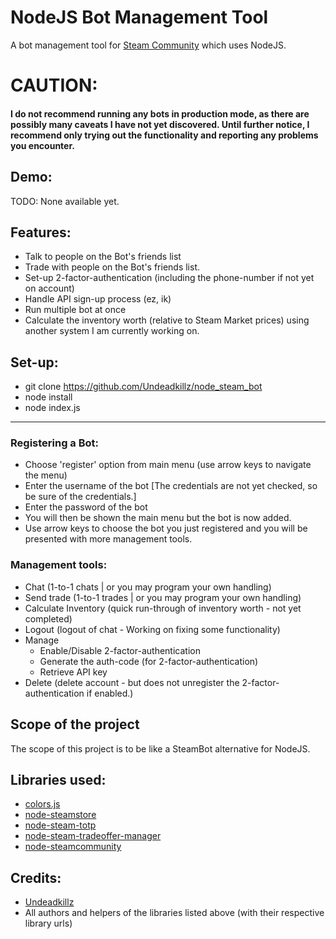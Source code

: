 # NodeJS Bot Management Tool
A bot management tool for [Steam Community](www.steamcommunity.com) which uses NodeJS.




# CAUTION:
#### I do not recommend running any bots in production mode, as there are possibly many caveats I have not yet discovered. Until further notice, I recommend only trying out the functionality and reporting any problems you encounter.

## Demo:
TODO: None available yet.

## Features:
- Talk to people on the Bot's friends list
- Trade with people on the Bot's friends list.
- Set-up 2-factor-authentication (including the phone-number if not yet on account)
- Handle API sign-up process (ez, ik)
- Run multiple bot at once
- Calculate the inventory worth (relative to Steam Market prices) using another system I am currently working on.

## Set-up:
- git clone https://github.com/Undeadkillz/node_steam_bot
- node install
- node index.js

---
### Registering a Bot:
- Choose 'register' option from main menu (use arrow keys to navigate the menu)
- Enter the username of the bot [The credentials are not yet checked, so be sure of the credentials.]
- Enter the password of the bot
- You will then be shown the main menu but the bot is now added.
- Use arrow keys to choose the bot you just registered and you will be presented with more management tools.

### Management tools:
 - Chat (1-to-1 chats | or you may program your own handling)
 - Send trade (1-to-1 trades | or you may program your own handling)
 - Calculate Inventory (quick run-through of inventory worth - not yet completed)
 - Logout (logout of chat - Working on fixing some functionality)
 - Manage
    - Enable/Disable 2-factor-authentication
    - Generate the auth-code (for 2-factor-authentication)
    - Retrieve API key
 - Delete (delete account - but does not unregister the 2-factor-authentication if enabled.)


## Scope of the project
The scope of this project is to be like a SteamBot alternative for NodeJS.



## Libraries used:
- [colors.js](https://github.com/marak/colors.js/)
- [node-steamstore](https://github.com/DoctorMcKay/node-steamstore)
- [node-steam-totp](https://github.com/DoctorMcKay/node-steam-totp)
- [node-steam-tradeoffer-manager](https://github.com/DoctorMcKay/node-steam-tradeoffer-manager)
- [node-steamcommunity](https://github.com/DoctorMcKay/node-steamcommunity)

## Credits:
- [Undeadkillz](https://github.com/Undeadkillz)
- All authors and helpers of the libraries listed above (with their respective library urls)
